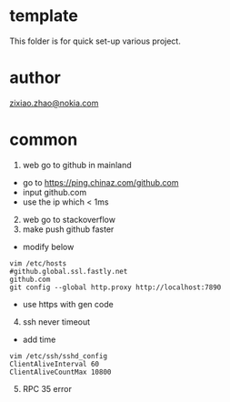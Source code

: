 # template
This folder is for quick set-up various project.

# author
zixiao.zhao@nokia.com

# common
1. web go to github in mainland
- go to https://ping.chinaz.com/github.com
- input github.com
- use the ip which < 1ms
2. web go to stackoverflow
3. make push github faster
- modify below
``` 
vim /etc/hosts
#github.global.ssl.fastly.net
github.com
git config --global http.proxy http://localhost:7890
```
- use https with gen code
4. ssh never timeout
- add time
```
vim /etc/ssh/sshd_config
ClientAliveInterval 60
ClientAliveCountMax 10800
```
5. RPC 35 error


